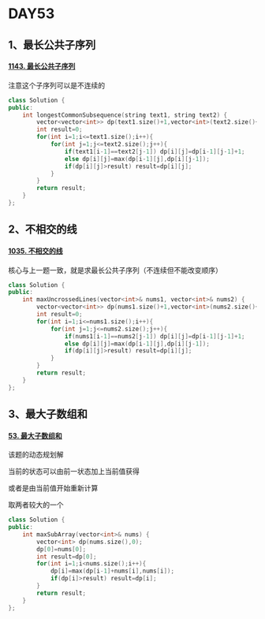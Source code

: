 # DAY53

## 1、最长公共子序列

#### [1143. 最长公共子序列](https://leetcode.cn/problems/longest-common-subsequence/)

注意这个子序列可以是不连续的

```c++
class Solution {
public:
    int longestCommonSubsequence(string text1, string text2) {
        vector<vector<int>> dp(text1.size()+1,vector<int>(text2.size()+1,0));
        int result=0;
        for(int i=1;i<=text1.size();i++){
            for(int j=1;j<=text2.size();j++){
                if(text1[i-1]==text2[j-1]) dp[i][j]=dp[i-1][j-1]+1;
                else dp[i][j]=max(dp[i-1][j],dp[i][j-1]);
                if(dp[i][j]>result) result=dp[i][j];
            }
        }
        return result;
    }
};
```



## 2、不相交的线

#### [1035. 不相交的线](https://leetcode.cn/problems/uncrossed-lines/)

核心与上一题一致，就是求最长公共子序列（不连续但不能改变顺序）

```c++
class Solution {
public:
    int maxUncrossedLines(vector<int>& nums1, vector<int>& nums2) {
        vector<vector<int>> dp(nums1.size()+1,vector<int>(nums2.size()+1,0));
        int result=0;
        for(int i=1;i<=nums1.size();i++){
            for(int j=1;j<=nums2.size();j++){
                if(nums1[i-1]==nums2[j-1]) dp[i][j]=dp[i-1][j-1]+1;
                else dp[i][j]=max(dp[i-1][j],dp[i][j-1]);
                if(dp[i][j]>result) result=dp[i][j];
            }
        }
        return result;
    }
};
```



## 3、最大子数组和

#### [53. 最大子数组和](https://leetcode.cn/problems/maximum-subarray/)

该题的动态规划解

当前的状态可以由前一状态加上当前值获得

或者是由当前值开始重新计算

取两者较大的一个

```c++
class Solution {
public:
    int maxSubArray(vector<int>& nums) {
        vector<int> dp(nums.size(),0);
        dp[0]=nums[0];
        int result=dp[0];
        for(int i=1;i<nums.size();i++){
            dp[i]=max(dp[i-1]+nums[i],nums[i]);
            if(dp[i]>result) result=dp[i];
        }
        return result;
    }
};
```

